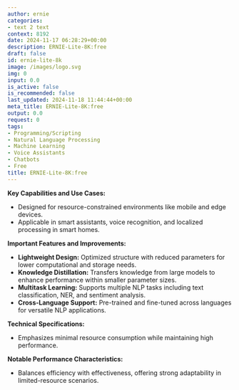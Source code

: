 ```yaml
---
author: ernie
categories:
- text 2 text
context: 8192
date: 2024-11-17 06:28:29+00:00
description: ERNIE-Lite-8K:free
draft: false
id: ernie-lite-8k
image: /images/logo.svg
img: 0
input: 0.0
is_active: false
is_recommended: false
last_updated: 2024-11-18 11:44:44+00:00
meta_title: ERNIE-Lite-8K:free
output: 0.0
request: 0
tags:
- Programming/Scripting
- Natural Language Processing
- Machine Learning
- Voice Assistants
- Chatbots
- Free
title: ERNIE-Lite-8K:free
---
```




**Key Capabilities and Use Cases:**
- Designed for resource-constrained environments like mobile and edge devices.
- Applicable in smart assistants, voice recognition, and localized processing in smart homes.

**Important Features and Improvements:**
- **Lightweight Design:** Optimized structure with reduced parameters for lower computational and storage needs.
- **Knowledge Distillation:** Transfers knowledge from large models to enhance performance within smaller parameter sizes.
- **Multitask Learning:** Supports multiple NLP tasks including text classification, NER, and sentiment analysis.
- **Cross-Language Support:** Pre-trained and fine-tuned across languages for versatile NLP applications.

**Technical Specifications:**
- Emphasizes minimal resource consumption while maintaining high performance.
  
**Notable Performance Characteristics:**
- Balances efficiency with effectiveness, offering strong adaptability in limited-resource scenarios.

